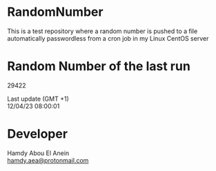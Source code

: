 # RandomNumber    
This is a test repository where a random number is pushed to a file automatically passwordless from a cron job in my Linux CentOS server    
# Random Number of the last run   
29422
      
Last update (GMT +1)    
12/04/23 08:00:01
# Developer    
Hamdy Abou El Anein   
hamdy.aea@protonmail.com
